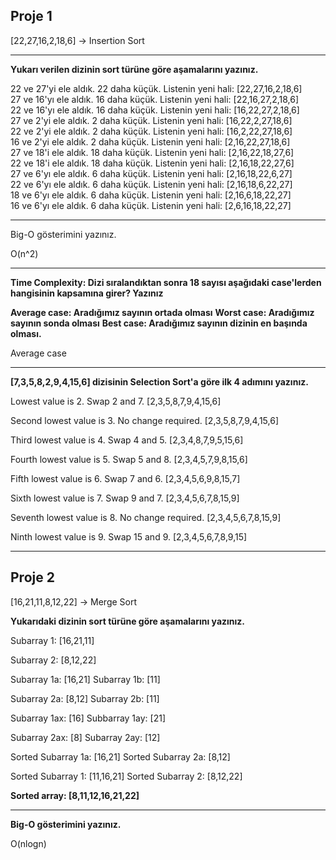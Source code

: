 ## Proje 1
[22,27,16,2,18,6] -> Insertion Sort

---

**Yukarı verilen dizinin sort türüne göre aşamalarını yazınız.**

22 ve 27'yi ele aldık. 22 daha küçük. Listenin yeni hali: [22,27,16,2,18,6]  
27 ve 16'yı ele aldık. 16 daha küçük. Listenin yeni hali: [22,16,27,2,18,6]  
22 ve 16'yı ele aldık. 16 daha küçük. Listenin yeni hali: [16,22,27,2,18,6]  
27 ve 2'yi ele aldık. 2 daha küçük. Listenin yeni hali: [16,22,2,27,18,6]  
22 ve 2'yi ele aldık. 2 daha küçük. Listenin yeni hali: [16,2,22,27,18,6]  
16 ve 2'yi ele aldık. 2 daha küçük. Listenin yeni hali: [2,16,22,27,18,6]  
27 ve 18'i ele aldık. 18 daha küçük. Listenin yeni hali: [2,16,22,18,27,6]  
22 ve 18'i ele aldık. 18 daha küçük. Listenin yeni hali: [2,16,18,22,27,6]  
27 ve 6'yı ele aldık. 6 daha küçük. Listenin yeni hali: [2,16,18,22,6,27]  
22 ve 6'yı ele aldık. 6 daha küçük. Listenin yeni hali: [2,16,18,6,22,27]  
18 ve 6'yı ele aldık. 6 daha küçük. Listenin yeni hali: [2,16,6,18,22,27]  
16 ve 6'yı ele aldık. 6 daha küçük. Listenin yeni hali: [2,6,16,18,22,27]  

---

Big-O gösterimini yazınız.

O(n^2)

---

**Time Complexity: Dizi sıralandıktan sonra 18 sayısı aşağıdaki case'lerden hangisinin kapsamına girer? Yazınız**

**Average case: Aradığımız sayının ortada olması**
**Worst case: Aradığımız sayının sonda olması**
**Best case: Aradığımız sayının dizinin en başında olması.**

Average case

---

**[7,3,5,8,2,9,4,15,6] dizisinin Selection Sort'a göre ilk 4 adımını yazınız.**

Lowest value is 2. Swap 2 and 7. [2,3,5,8,7,9,4,15,6]

Second lowest value is 3. No change required. [2,3,5,8,7,9,4,15,6]

Third lowest value is 4. Swap 4 and 5. [2,3,4,8,7,9,5,15,6]

Fourth lowest value is 5. Swap 5 and 8. [2,3,4,5,7,9,8,15,6]

Fifth lowest value is 6. Swap 7 and 6. [2,3,4,5,6,9,8,15,7]

Sixth lowest value is 7. Swap 9 and 7. [2,3,4,5,6,7,8,15,9]

Seventh lowest value is 8. No change required. [2,3,4,5,6,7,8,15,9]

Ninth lowest value is 9. Swap 15 and 9. [2,3,4,5,6,7,8,9,15]

---

## Proje 2

[16,21,11,8,12,22] -> Merge Sort

**Yukarıdaki dizinin sort türüne göre aşamalarını yazınız.**

Subarray 1: [16,21,11]

Subarray 2: [8,12,22]


Subarray 1a: [16,21]
Subarray 1b: [11]

Subarray 2a: [8,12]
Subarray 2b: [11]


Subarray 1ax: [16]
Subbarray 1ay: [21]

Subarray 2ax: [8]
Subarray 2ay: [12]



Sorted Subarray 1a: [16,21]
Sorted Subarray 2a: [8,12]

Sorted Subarray 1: [11,16,21]
Sorted Subarray 2: [8,12,22]

**Sorted array: [8,11,12,16,21,22]**

---

**Big-O gösterimini yazınız.**

O(nlogn)
